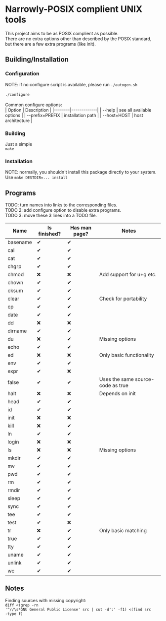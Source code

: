 # Narrowly-POSIX complient UNIX tools
This project aims to be as POSIX complient as possible.<br>
There are no extra options other than described by the POSIX standard,<br>
but there are a few extra programs (like init).

## Building/Installation
### Configuration
NOTE: if no configure script is available, please run
<code>./autogen.sh</code><br><br>
<code>./configure</code><br><br>
Common configure options:<br>
| Option | Description |
|--------|-------------|
| --help | see all available options |
| --prefix=PREFIX  | installation path |
| --host=HOST | host architecture |

### Building
Just a simple<br>
<code>make</code>

### Installation
NOTE: normally, you shouldn't install this package directly to your system.<br>
Use <code>make DESTDIR=... install</code>

## Programs
TODO: turn names into links to the corresponding files.<br>
TODO 2: add configure option to disable extra programs.<br>
TODO 3: move these 3 lines into a TODO file.<br>

| Name | Is finished? | Has man page? | Notes |
|------|--------------|--------------|--------|
| basename | ✔ | ✔ | |
| cal | ✔ | ✔ | |
| cat | ✔ | ✔ | |
| chgrp | ✔ | ✔ | |
| chmod | ❌ | ❌ | Add support for u+g etc. |
| chown | ✔ | ✔ | |
| cksum | ✔ | ✔ | |
| clear | ✔ | ✔ | Check for portability |
| cp | ✔ | ✔ | |
| date | ✔ | ✔ | |
| dd | ❌ | ❌ | |
| dirname | ✔ | ✔ | |
| du | ❌ | ✔ | Missing options |
| echo | ✔ | ✔ | |
| ed | ❌ | ❌ | Only basic functionality |
| env | ✔ | ✔ | |
| expr | ✔ | ❌ | |
| false | ✔ | ✔ | Uses the same source-code as true |
| halt | ❌ | ❌ | Depends on init |
| head | ✔ | ✔ | |
| id | ✔ | ✔ | |
| init | ❌ | ❌ | |
| kill | ❌ | ✔ | |
| ln | ✔ | ✔ | |
| login | ❌ | ❌ | |
| ls | ❌ | ❌ | Missing options |
| mkdir | ✔ | ✔ | |
| mv | ✔ | ✔ | |
| pwd | ✔ |  ✔| |
| rm | ✔ | ✔ | |
| rmdir | ✔ | ✔ | |
| sleep | ✔ | ✔ | |
| sync | ✔ | ✔ | |
| tee | ✔ | ✔ | |
| test | ✔ | ❌ | |
| tr | ❌ | ✔ | Only basic matching |
| true | ✔ | ✔ | |
| tty | ✔ | ✔ | |
| uname | ✔ | ✔ | |
| unlink | ✔ | ✔ | |
| wc | ✔ | ✔ | |

## Notes
Finding sources with missing copyright:<br>
<code>diff \<(grep -rn '^//\s\*GNU General Public License' src | cut -d':' -f1) \<(find src -type f)</code>
